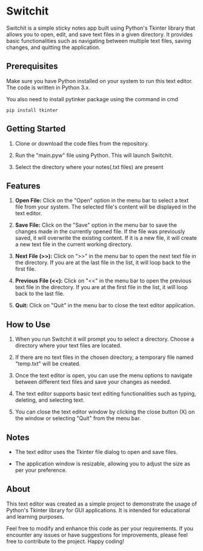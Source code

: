 # Switchit

Switchit is a simple sticky notes app built using Python's Tkinter library that allows you to open, edit, and save text files in a given directory. It provides basic functionalities such as navigating between multiple text files, saving changes, and quitting the application.

## Prerequisites

Make sure you have Python installed on your system to run this text editor. The code is written in Python 3.x.

You also need to install pytinker package using the command in cmd
```
pip install tkinter
```

## Getting Started

1. Clone or download the code files from the repository.

2. Run the "main.pyw" file using Python. This will launch Switchit.

3. Select the directory where your notes(.txt files) are present

## Features

1. **Open File:** Click on the "Open" option in the menu bar to select a text file from your system. The selected file's content will be displayed in the text editor.

2. **Save File:** Click on the "Save" option in the menu bar to save the changes made in the currently opened file. If the file was previously saved, it will overwrite the existing content. If it is a new file, it will create a new text file in the current working directory.

3. **Next File (>>):** Click on ">>" in the menu bar to open the next text file in the directory. If you are at the last file in the list, it will loop back to the first file.

4. **Previous File (<<):** Click on "<<" in the menu bar to open the previous text file in the directory. If you are at the first file in the list, it will loop back to the last file.

5. **Quit:** Click on "Quit" in the menu bar to close the text editor application.

## How to Use

1. When you run Switchit it will prompt you to select a directory. Choose a directory where your text files are located.

2. If there are no text files in the chosen directory, a temporary file named "temp.txt" will be created.

3. Once the text editor is open, you can use the menu options to navigate between different text files and save your changes as needed.

4. The text editor supports basic text editing functionalities such as typing, deleting, and selecting text.

5. You can close the text editor window by clicking the close button (X) on the window or selecting "Quit" from the menu bar.

## Notes

- The text editor uses the Tkinter file dialog to open and save files.

- The application window is resizable, allowing you to adjust the size as per your preference.

## About

This text editor was created as a simple project to demonstrate the usage of Python's Tkinter library for GUI applications. It is intended for educational and learning purposes.

Feel free to modify and enhance this code as per your requirements. If you encounter any issues or have suggestions for improvements, please feel free to contribute to the project. Happy coding!